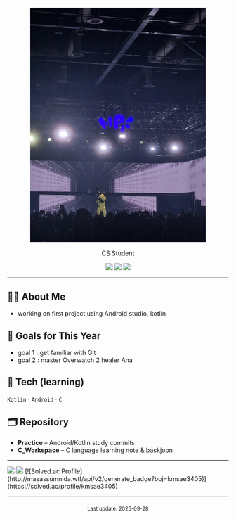 
<p align="center">
  <img src="images/deanInHp.jpg" , width="400"/>
</p>
<p align="center">
  CS Student
</p>


<p align="center">
  <img src="https://img.shields.io/badge/Kotlin-7F52FF?logo=kotlin&logoColor=white" />
  <img src="https://img.shields.io/badge/Android-3DDC84?logo=android&logoColor=white" />
  <img src="https://img.shields.io/badge/C-A8B9CC?logo=c&logoColor=white" />
</p>

---
## 👩‍💻 About Me
- working on first project using Android studio, kotlin
  
## 🎯 Goals for This Year
- goal 1 : get familiar with Git
- goal 2 : master Overwatch 2 healer Ana



## 🧱 Tech (learning)
`Kotlin` · `Android` · `C`

## 🗂️ Repository
- **Practice** – Android/Kotlin study commits
- **C_Workspace** – C language learning note & backjoon
---

<img src="https://github-readme-stats.vercel.app/api?username=minseoriii&show_icons=true&hide_title=true" height="150" />
<img src="https://github-readme-stats.vercel.app/api/top-langs/?username=minseoriii&layout=compact" height="150" />
[![Solved.ac Profile](http://mazassumnida.wtf/api/v2/generate_badge?boj=kmsae3405)](https://solved.ac/profile/kmsae3405)

---

<!-- 푸터 -->
<p align="center">
  <sub>Last update: <!-- 자동화 안쓰면 수동으로 날짜 적기 --> 2025-09-28</sub>
</p>
